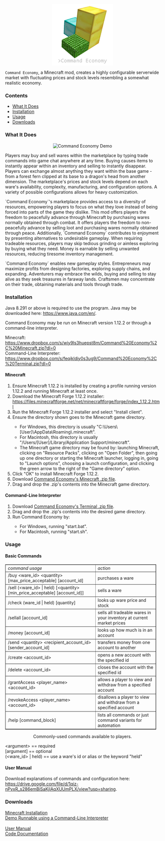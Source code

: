 <p align="center"><img src="img/command-economy-logo.png" align="center" alt="Command Economy Logo" width="200" height="200"></p>

`Command Economy`, a Minecraft mod, creates a highly configurable serverwide market with fluctuating prices and stock levels resembling a somewhat realistic economy.

### Contents

 * [What It Does](#what-it-does)
 * [Installation](#installation)
 * [Usage](#usage)
 * [Downloads](#downloads)

### What It Does

<p align="center"><img src="img/command-economy-demo.gif" align="center" alt="Command Economy Demo"></p>

<p>Players may buy and sell wares within the marketplace by typing trade commands into game chat anywhere at any time. Buying causes items to instantly appear within an inventory and selling to instantly disappear. Players can exchange almost anything they want within the base game - from a forest fern clipped at its base to a dragon's head from another dimension. The marketplace's prices and stock levels depend on each ware's availability, complexity, manufacturing, and configuration options. A variety of possible configurations allows for heavy customization.</p>

<p>`Command Economy`'s marketplace provides access to a diversity of resources, empowering players to focus on what they love instead of being forced into parts of the game they dislike. This mod offers players the freedom to peacefully advance through Minecraft by purchasing wares normally obtained through combat. It offers players the freedom to non-peacefully advance by selling loot and purchasing wares normally obtained through peace. Additionally, `Command Economy` contributes to enjoyment by presenting alternatives to undesirable gameplay. When requiring tradeable resources, players may skip tedious grinding or aimless exploring by buying what they need. Money is earnable by selling unwanted resources, reducing tiresome inventory management.</p>

<p>`Command Economy` enables new gameplay styles. Entrepreneurs may maximize profits from designing factories, exploring supply chains, and expanding. Adventurers may embrace the wilds, buying and selling to stay alive as they seek treasures in faraway lands. Craftsmen may concentrate on their trade, obtaining materials and tools through trade.</p>

### Installation

<p>Java 8.291 or above is required to use the program. Java may be downloaded here: <a href="https://www.java.com/en/">https://www.java.com/en/</a>.</p>

<p>Command Economy may be run on Minecraft version 1.12.2 or through a command-line interpreter.</p>

<p>
Minecraft: <a href="https://www.dropbox.com/s/wiy9ls3huepst8m/Command%20Economy%2C%20Minecraft.zip?dl=0">https://www.dropbox.com/s/wiy9ls3huepst8m/Command%20Economy%2C%20Minecraft.zip?dl=0</a><br />
Command-Line Interpreter: <a href="https://www.dropbox.com/s/feqikldiy0s3ug9/Command%20Economy%2C%20Terminal.zip?dl=0">https://www.dropbox.com/s/feqikldiy0s3ug9/Command%20Economy%2C%20Terminal.zip?dl=0</a>
</p>

#### Minecraft

<ol>
   <li>Ensure Minecraft 1.12.2 is installed by creating a profile running version 1.12.2 and running Minecraft at least once.</li>
   <li>Download the Minecraft Forge 1.12.2 installer: <a href="https://files.minecraftforge.net/net/minecraftforge/forge/index_1.12.2.html">https://files.minecraftforge.net/net/minecraftforge/forge/index_1.12.2.html</a></li>
   <li>Run the Minecraft Forge 1.12.2 installer and select "Install client".</li>
   <li>Ensure the directory shown goes to the Minecraft game directory.</li>
   <ul>
      <li>For Windows, this directory is usually "C:\Users\[User]\AppData\Roaming\.minecraft".</li>
      <li>For Macintosh, this directory is usually "/Users/[User]/Library/Application Support/minecraft".</li>
      <li>The Minecraft game directory may be found by: launching Minecraft, clicking on "Resource Packs", clicking on "Open Folder", then going up one directory or starting the Minecraft launcher, logging in, going to "Launch options", choosing a launch configuration, and clicking the green arrow to the right of the "Game directory" option.</li>
   </ul>
   <li>Click "OK" to install Minecraft Forge 1.12.2.</li>
   <li>Download <a href="https://www.dropbox.com/s/wiy9ls3huepst8m/Command%20Economy%2C%20Minecraft.zip?dl=0">Command Economy's Minecraft .zip file</a>.</li>
   <li>Drag and drop the .zip's contents into the Minecraft game directory.</li>
</ol>

#### Command-Line Interpreter

<ol>
   <li>Download <a href="https://www.dropbox.com/s/feqikldiy0s3ug9/Command%20Economy%2C%20Terminal.zip?dl=0">Command Economy's Terminal .zip file</a>.</li>
   <li>Drag and drop the .zip's contents into the desired game directory.</li>
   <li>Run Command Economy by:</li>
   <ul>
      <li>For Windows, running "start.bat".</li>
      <li>For Macintosh, running "start.sh".</li>
   </ul>
</ol>

### Usage

#### Basic Commands
<table style="border-collapse: collapse; width: 97.5309%;" border="1">
    <tbody>
        <tr>
            <td style="width: 59.882%;"><em>command usage</em></td>
            <td style="width: 40.118%;"><em>action</em></td>
        </tr>
        <tr>
            <td style="width: 59.882%;">/buy &lt;ware_id&gt; &lt;quantity&gt; [max_price_acceptable] [account_id]</td>
            <td style="width: 40.118%;">purchases a ware</td>
        </tr>
        <tr>
            <td style="width: 59.882%;">/sell (&lt;ware_id&gt; | held) [&lt;quantity&gt; [min_price_acceptable] [account_id]]</td>
            <td style="width: 40.118%;">sells a ware</td>
        </tr>
        <tr>
            <td style="width: 59.882%;">/check (ware_id | held) [quantity]</td>
            <td style="width: 40.118%;">looks up ware price and stock</td>
        </tr>
        <tr>
            <td style="width: 59.882%;">/sellall [account_id]</td>
            <td style="width: 40.118%;">sells all tradeable wares in your inventory at current market prices</td>
        </tr>
        <tr>
            <td style="width: 59.882%;">/money [account_id]</td>
            <td style="width: 40.118%;">looks up how much is in an account</td>
        </tr>
        <tr>
            <td style="width: 59.882%;">/send &lt;quantity&gt; &lt;recipient_account_id&gt; [sender_account_id]</td>
            <td style="width: 40.118%;">transfers money from one account to another</td>
        </tr>
        <tr>
            <td style="width: 59.882%;">/create &lt;account_id&gt;</td>
            <td style="width: 40.118%;">opens a new account with the specified id</td>
        </tr>
        <tr>
            <td style="width: 59.882%;">/delete &lt;account_id&gt;</td>
            <td style="width: 40.118%;">closes the account with the specified id</td>
        </tr>
        <tr>
            <td style="width: 59.882%;">/grantAccess &lt;player_name&gt; &lt;account_id&gt;</td>
            <td style="width: 40.118%;">allows a player to view and withdraw from a specified account</td>
        </tr>
        <tr>
            <td style="width: 59.882%;">/revokeAccess &lt;player_name&gt; &lt;account_id&gt;</td>
            <td style="width: 40.118%;">disallows a player to view and withdraw from a specified account</td>
        </tr>
        <tr>
            <td style="width: 59.882%;">/help [command_block]</td>
            <td style="width: 40.118%;">lists all commands or just command variants for automation</td>
        </tr>
    </tbody>
</table>
<p align="center">Commonly-used commands available to players.</p>

<p>
&lt;argument&gt; == required<br />
[argument] == optional<br />
(&lt;ware_id&gt; | held) == use a ware's id or alias or the keyword "held"
</p>

#### User Manual
<p>
Download explanations of commands and configuration here: <a href="https://drive.google.com/file/d/1qiz-nPvxR_s286emBiSaKjlAqXUUmPLX/view?usp=sharing">https://drive.google.com/file/d/1qiz-nPvxR_s286emBiSaKjlAqXUUmPLX/view?usp=sharing</a>.
</p>


### Downloads

[Minecraft Installation](https://www.dropbox.com/s/wiy9ls3huepst8m/Command%20Economy%2C%20Minecraft.zip?dl=0)<br>
[Demo Runnable using a Command-Line Interpreter](https://www.dropbox.com/s/feqikldiy0s3ug9/Command%20Economy%2C%20Terminal.zip?dl=0)<br>
<br>
[User Manual](https://www.dropbox.com/s/qpvp5iry3w5ybv5/User%20Manual.pdf?dl=0)<br>
[Code Documentation](https://drive.google.com/drive/folders/19ZdzspB3tfwu6wRnzulRVvfn-qXycsU4?usp=sharing)
